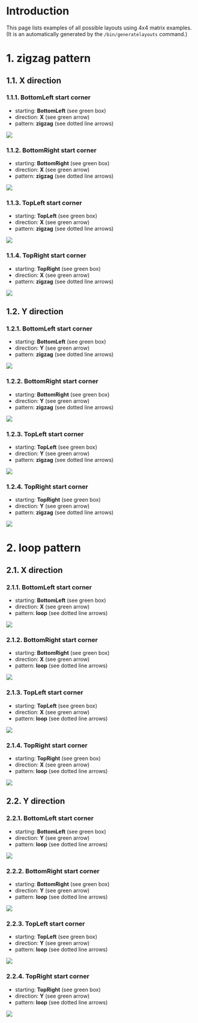 # Introduction
This page lists examples of all possible layouts using 4x4 matrix examples. (It
is an automatically generated by the `/bin/generatelayouts` command.)

# 1. zigzag pattern

## 1.1. X direction

### 1.1.1. BottomLeft start corner
  - starting: **BottomLeft** (see green box)
  - direction: **X** (see green arrow)
  - pattern: **zigzag** (see dotted line arrows)

<img src="zigzag_X_BottomLeft.svg" />

### 1.1.2. BottomRight start corner
  - starting: **BottomRight** (see green box)
  - direction: **X** (see green arrow)
  - pattern: **zigzag** (see dotted line arrows)

<img src="zigzag_X_BottomRight.svg" />

### 1.1.3. TopLeft start corner
  - starting: **TopLeft** (see green box)
  - direction: **X** (see green arrow)
  - pattern: **zigzag** (see dotted line arrows)

<img src="zigzag_X_TopLeft.svg" />

### 1.1.4. TopRight start corner
  - starting: **TopRight** (see green box)
  - direction: **X** (see green arrow)
  - pattern: **zigzag** (see dotted line arrows)

<img src="zigzag_X_TopRight.svg" />

## 1.2. Y direction

### 1.2.1. BottomLeft start corner
  - starting: **BottomLeft** (see green box)
  - direction: **Y** (see green arrow)
  - pattern: **zigzag** (see dotted line arrows)

<img src="zigzag_Y_BottomLeft.svg" />

### 1.2.2. BottomRight start corner
  - starting: **BottomRight** (see green box)
  - direction: **Y** (see green arrow)
  - pattern: **zigzag** (see dotted line arrows)

<img src="zigzag_Y_BottomRight.svg" />

### 1.2.3. TopLeft start corner
  - starting: **TopLeft** (see green box)
  - direction: **Y** (see green arrow)
  - pattern: **zigzag** (see dotted line arrows)

<img src="zigzag_Y_TopLeft.svg" />

### 1.2.4. TopRight start corner
  - starting: **TopRight** (see green box)
  - direction: **Y** (see green arrow)
  - pattern: **zigzag** (see dotted line arrows)

<img src="zigzag_Y_TopRight.svg" />

# 2. loop pattern

## 2.1. X direction

### 2.1.1. BottomLeft start corner
  - starting: **BottomLeft** (see green box)
  - direction: **X** (see green arrow)
  - pattern: **loop** (see dotted line arrows)

<img src="loop_X_BottomLeft.svg" />

### 2.1.2. BottomRight start corner
  - starting: **BottomRight** (see green box)
  - direction: **X** (see green arrow)
  - pattern: **loop** (see dotted line arrows)

<img src="loop_X_BottomRight.svg" />

### 2.1.3. TopLeft start corner
  - starting: **TopLeft** (see green box)
  - direction: **X** (see green arrow)
  - pattern: **loop** (see dotted line arrows)

<img src="loop_X_TopLeft.svg" />

### 2.1.4. TopRight start corner
  - starting: **TopRight** (see green box)
  - direction: **X** (see green arrow)
  - pattern: **loop** (see dotted line arrows)

<img src="loop_X_TopRight.svg" />

## 2.2. Y direction

### 2.2.1. BottomLeft start corner
  - starting: **BottomLeft** (see green box)
  - direction: **Y** (see green arrow)
  - pattern: **loop** (see dotted line arrows)

<img src="loop_Y_BottomLeft.svg" />

### 2.2.2. BottomRight start corner
  - starting: **BottomRight** (see green box)
  - direction: **Y** (see green arrow)
  - pattern: **loop** (see dotted line arrows)

<img src="loop_Y_BottomRight.svg" />

### 2.2.3. TopLeft start corner
  - starting: **TopLeft** (see green box)
  - direction: **Y** (see green arrow)
  - pattern: **loop** (see dotted line arrows)

<img src="loop_Y_TopLeft.svg" />

### 2.2.4. TopRight start corner
  - starting: **TopRight** (see green box)
  - direction: **Y** (see green arrow)
  - pattern: **loop** (see dotted line arrows)

<img src="loop_Y_TopRight.svg" />

